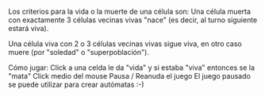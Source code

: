 Los criterios para la vida o la muerte de una célula son:
Una célula muerta con exactamente 3 células vecinas vivas "nace" (es decir, al turno siguiente estará viva).

Una célula viva con 2 o 3 células vecinas vivas sigue viva, en otro caso muere (por "soledad" o "superpoblación").

Cómo jugar:
Click a una celda le da "vida" y si estaba "viva" entonces se la "mata"
Click medio del mouse Pausa / Reanuda el juego
El juego pausado se puede utilizar para crear autómatas :-)